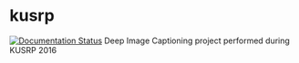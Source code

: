 # kusrp
[![Documentation Status](https://readthedocs.org/projects/kusrp/badge/?version=latest)](http://kusrp.readthedocs.io/en/latest/?badge=latest)
Deep Image Captioning project performed during KUSRP 2016
